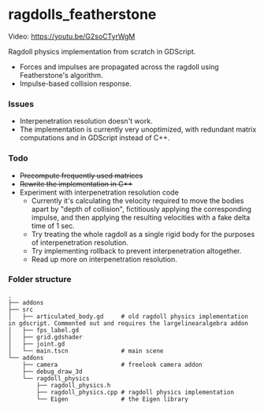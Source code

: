 # ragdolls_featherstone

Video: https://youtu.be/G2soCTyrWgM

Ragdoll physics implementation from scratch in GDScript.

* Forces and impulses are propagated across the ragdoll using Featherstone's algorithm.
* Impulse-based collision response.




### Issues
* Interpenetration resolution doesn't work.
* The implementation is currently very unoptimized, with redundant matrix computations and in GDScript instead of C++.


### Todo
* ~~Precompute frequently used matrices~~
* ~~Rewrite the implementation in C++~~
* Experiment with interpenetration resolution code
    * Currently it's calculating the velocity required to move the bodies apart by "depth of collision", fictitiously applying the corresponding impulse, and then applying the resulting velocities with a fake delta time of 1 sec.
    * Try treating the whole ragdoll as a single rigid body for the purposes of interpenetration resolution.
    * Try implementing rollback to prevent interpenetration altogether.
    * Read up more on interpenetration resolution.


### Folder structure
```
.
├── addons
├── src
│   ├── articulated_body.gd     # old ragdoll physics implementation in gdscript. Commented out and requires the largelinearalgebra addon
│   ├── fps_label.gd
│   ├── grid.gdshader
│   ├── joint.gd
│   └── main.tscn               # main scene
└── addons
    ├── camera                  # freelook camera addon
    ├── debug_draw_3d
    └── ragdoll_physics
        ├── ragdoll_physics.h
        ├── ragdoll_physics.cpp # ragdoll physics implementation
        └── Eigen               # the Eigen library
```
